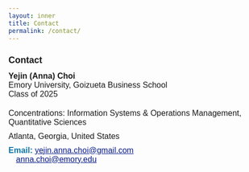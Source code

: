 ```yaml
---
layout: inner
title: Contact
permalink: /contact/
---
```

<h1 style="font-size:18px; font-family: 'Source Sans 3', sans-serif; font-weight: bold;">Contact</h1>

<div style="font-size:16px; font-family: 'Source Sans 3', sans-serif; font-weight: bold;">Yejin (Anna) Choi</div>
<div style="font-size:16px; font-family: 'Source Sans 3', sans-serif;">Emory University, Goizueta Business School</div>
<div style="font-size:16px; font-family: 'Source Sans 3', sans-serif; margin-bottom: 20px;">Class of 2025</div>

<div style="font-size:16px; font-family: 'Source Sans 3', sans-serif;">Concentrations: Information Systems & Operations Management, Quantitative Sciences</div>

<div style="font-size:16px; font-family: 'Source Sans 3', sans-serif; margin-top: 10px;">Atlanta, Georgia, United States</div>

<div style="font-size:16px; font-family: 'Source Sans 3', sans-serif; color: #0e76a8; margin-top: 10px;"><strong>Email:</strong> 
  <a style="color: #081b88" href="mailto:yejin.anna.choi@gmail.com"><u>yejin.anna.choi@gmail.com</u></a> 
  <br>
  <a style="color: #081b88; margin-left: 15px;" href="mailto:anna.choi@emory.edu"><u>anna.choi@emory.edu</u></a>
</div>
